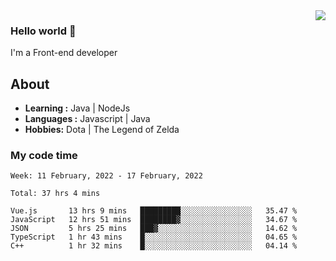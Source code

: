 <img align='right' src="https://github-readme-stats.vercel.app/api?username=jumodada&show_icons=true&theme=vue">

### Hello world 👋

I'm a Front-end developer 
    
## About
-  **Learning :** Java | NodeJs
-  **Languages :** Javascript | Java
-  **Hobbies:** Dota | The Legend of Zelda

### My code time

<!--START_SECTION:waka-->
```text
Week: 11 February, 2022 - 17 February, 2022

Total: 37 hrs 4 mins

Vue.js       13 hrs 9 mins   █████████░░░░░░░░░░░░░░░░   35.47 % 
JavaScript   12 hrs 51 mins  ████████▓░░░░░░░░░░░░░░░░   34.67 % 
JSON         5 hrs 25 mins   ███▓░░░░░░░░░░░░░░░░░░░░░   14.62 % 
TypeScript   1 hr 43 mins    █░░░░░░░░░░░░░░░░░░░░░░░░   04.65 % 
C++          1 hr 32 mins    █░░░░░░░░░░░░░░░░░░░░░░░░   04.14 % 
```
<!--END_SECTION:waka-->
